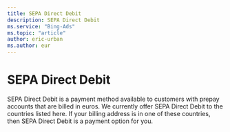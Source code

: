 ```yaml
---
title: SEPA Direct Debit
description: SEPA Direct Debit
ms.service: "Bing-Ads"
ms.topic: "article"
author: eric-urban
ms.author: eur
---
```


# SEPA Direct Debit

SEPA Direct Debit is a payment method available to customers with prepay accounts that are billed in euros. We currently offer SEPA Direct Debit to the countries listed here.    If your billing address is in one of these countries, then SEPA Direct Debit is a payment option for you.


